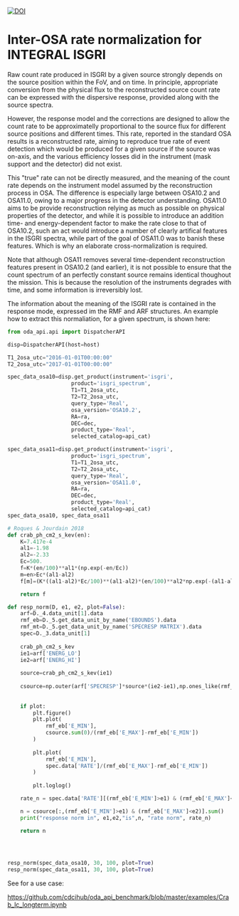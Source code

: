 [![DOI](https://zenodo.org/badge/DOI/10.5281/zenodo.3667772.svg)](https://doi.org/10.5281/zenodo.3667772)

# Inter-OSA rate normalization for INTEGRAL ISGRI

Raw count rate produced in ISGRI by a given source strongly depends on the source position within the FoV, and on time.
In principle, appropriate conversion from the physical flux to the reconstructed source count rate can be expressed with the dispersive response, provided along with the source spectra.

However, the response model and the corrections are designed to allow the count rate to be approximatelly proportional to the source flux for different source positions and different times.
This rate, reported in the standard OSA results is a reconstructed rate, aiming to reproduce true rate of event detection which would be produced for a given source if the source was on-axis, and the various efficiency losses did in the instrument (mask support and the detector) did not exist. 

This "true" rate can not be directly measured, and the meaning of the count rate depends on the instrument model assumed by the reconstruction process in OSA. The difference is especially large between OSA10.2 and OSA11.0, owing to a major progress in the detector understanding.
OSA11.0 aims to be provide reconstruction relying as much as possible on physical properties of the detector, and while it is possible to introduce an addition time- and energy-dependent factor to make the rate close to that of OSA10.2, such an act would introduce a number of clearly artifical features in the ISGRI spectra, while part of the goal of OSA11.0 was to banish these features.
Which is why an elaborate cross-normalization is required.

Note that although OSA11 removes several time-dependent reconstruction features present in OSA10.2 (and earlier), it is not possible to ensure that the count spectrum of an perfectly constant source remains identical thoughout the mission. This is because the resolution of the instruments degrades with time, and some information is irreversibly lost.

The information about the meaning of the ISGRI rate is contained in the response mode, expressed im the RMF and ARF structures. An example how to extract this normaliation, for a given spectrum, is shown here:


```python
from oda_api.api import DispatcherAPI

disp=DispatcherAPI(host=host)

T1_2osa_utc="2016-01-01T00:00:00"
T2_2osa_utc="2017-01-01T00:00:00"

spec_data_osa10=disp.get_product(instrument='isgri',
                    product='isgri_spectrum',
                    T1=T1_2osa_utc,
                    T2=T2_2osa_utc,
                    query_type='Real',
                    osa_version='OSA10.2',
                    RA=ra,
                    DEC=dec,
                    product_type='Real',
                    selected_catalog=api_cat)

spec_data_osa11=disp.get_product(instrument='isgri',
                    product='isgri_spectrum',
                    T1=T1_2osa_utc,
                    T2=T2_2osa_utc,
                    query_type='Real',
                    osa_version='OSA11.0',
                    RA=ra,
                    DEC=dec,
                    product_type='Real',
                    selected_catalog=api_cat)
spec_data_osa10, spec_data_osa11

# Roques & Jourdain 2018
def crab_ph_cm2_s_kev(en):
    K=7.417e-4
    al1=-1.98
    al2=-2.33
    Ec=500.
    f=K*(en/100)**al1*(np.exp(-en/Ec))
    m=en>Ec*(al1-al2)
    f[m]=(K*((al1-al2)*Ec/100)**(al1-al2)*(en/100)**al2*np.exp(-(al1-al2)))[m]

    return f

def resp_norm(D, e1, e2, plot=False):
    arf=D._4.data_unit[1].data
    rmf_eb=D._5.get_data_unit_by_name('EBOUNDS').data
    rmf_mt=D._5.get_data_unit_by_name('SPECRESP MATRIX').data
    spec=D._3.data_unit[1]
    
    crab_ph_cm2_s_kev    
    ie1=arf['ENERG_LO']
    ie2=arf['ENERG_HI']
    
    source=crab_ph_cm2_s_kev(ie1)
    
    csource=np.outer(arf['SPECRESP']*source*(ie2-ie1),np.ones_like(rmf_eb['E_MIN']))*rmf_mt['MATRIX']
        
    
    if plot:
        plt.figure()
        plt.plot(
            rmf_eb['E_MIN'],
            csource.sum(0)/(rmf_eb['E_MAX']-rmf_eb['E_MIN'])
        )
        
        plt.plot(
            rmf_eb['E_MIN'],
            spec.data['RATE']/(rmf_eb['E_MAX']-rmf_eb['E_MIN'])
        )
        
        plt.loglog()

    rate_n = spec.data['RATE'][(rmf_eb['E_MIN']>e1) & (rmf_eb['E_MAX']<e2)].sum()

    n = csource[:,(rmf_eb['E_MIN']>e1) & (rmf_eb['E_MAX']<e2)].sum()
    print("response norm in", e1,e2,"is",n, "rate norm", rate_n)

    return n


   
    
resp_norm(spec_data_osa10, 30, 100, plot=True)
resp_norm(spec_data_osa11, 30, 100, plot=True)

```

See for a use case: 

https://github.com/cdcihub/oda_api_benchmark/blob/master/examples/Crab_lc_longterm.ipynb
